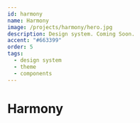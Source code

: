 ```yaml
---
id: harmony
name: Harmony
image: /projects/harmony/hero.jpg
description: Design system. Coming Soon.
accent: "#663399"
order: 5
tags:
  - design system
  - theme
  - components
---
```


# Harmony
